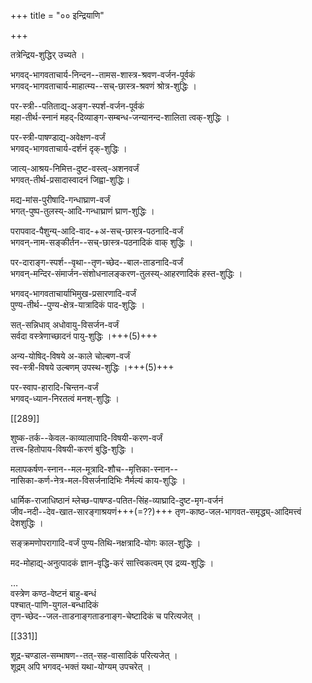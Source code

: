 +++
title = "०० इन्द्रियाणि"

+++

तत्रेन्द्रिय-शुद्धिर् उच्यते ।  

भगवद्-भागवताचार्य-निन्दन--तामस-शास्त्र-श्रवण-वर्जन-पूर्वकं  
भगवद्-भागवताचार्य-माहात्म्य--सच्-छास्त्र-श्रवणं श्रोत्र-शुद्धिः । 

पर-स्त्री--पतिताद्य्-अङ्ग-स्पर्श-वर्जन-पूर्वकं  
महा-तीर्थ-स्नानं महद्-दिव्याङ्ग-सम्बन्ध-जन्यानन्द-शालिता त्वक्-शुद्धिः । 

पर-स्त्री-पाषण्डाद्य्-अवेक्षण-वर्जं  
भगवद्-भागवताचार्य-दर्शनं दृक्-शुद्धिः ।  

जात्य्-आश्रय-निमित्त-दुष्ट-वस्त्व्-अशनवर्जं  
भगवत्-तीर्थ-प्रसादास्वादनं जिह्वा-शुद्धिः।  

मद्य-मांस-पुरीषादि-गन्धाघ्राण-वर्जं  
भगत्-पुष्प-तुलस्य्-आदि-गन्धाघ्राणं घ्राण-शुद्धिः । 

परापवाद-पैशुन्य्-आदि-वाद-+अ-सच्-छास्त्र-पठनादि-वर्जं  
भगवन्-नाम-सङ्कीर्तन--सच्-छास्त्र-पठनादिकं वाक् शुद्धिः । 

पर-दाराङ्ग-स्पर्श--वृथा--तृण-च्छेद--बाल-ताडनादि-वर्जं  
भगवन्-मन्दिर-संमार्जन-संशोधनालङ्करण-तुलस्य्-आहरणादिकं हस्त-शुद्धिः । 

भगवद्-भागवताचार्याभिमुख-प्रसारणादि-वर्जं  
पुण्य-तीर्थ--पुण्य-क्षेत्र-यात्रादिकं पाद-शुद्धिः । 

सत्-सन्निधाव् अधोवायु-विसर्जन-वर्जं  
सर्वदा वस्त्रेणाच्छादनं पायु-शुद्धिः ।+++(5)+++ 

अन्य-योषिद्-विषये अ-काले चोल्बण-वर्जं  
स्व-स्त्री-विषये उल्बणम् उपस्थ-शुद्धिः ।+++(5)+++ 

पर-स्वाप-हारादि-चिन्तन-वर्जं  
भगवद्-ध्यान-निरतत्वं मनश्-शुद्धिः । 

[[289]]

शुष्क-तर्क--केवल-काव्यालापादि-विषयी-करण-वर्जं  
तत्त्व-हितोपाय-विषयी-करणं बुद्धि-शुद्धिः ।  

मलापकर्षण-स्नान--मल-मूत्रादि-शौच--मृत्तिका-स्नान--  
नासिका-कर्ण-नेत्र-मल-विसर्जनादिभिः नैर्मल्यं काय-शुद्धिः ।  

धार्मिक-राजाधिष्ठानं म्लेच्छ-पाषण्ड-पतित-सिंह-व्याघ्रादि-दुष्ट-मृग-वर्जनं  
जीव-नदी--देव-खात-सारङ्गाश्रयणं+++(=??)+++ तृण-काष्ठ-जल-भागवत-समृद्ध्य्-आदिमत्त्वं देशशुद्धिः ।

सङ्क्रमणोपरागादि-वर्जं पुण्य-तिथि-नक्षत्रादि-योगः काल-शुद्धिः । 

मद-मोहाद्य्-अनुत्पादकं ज्ञान-वृद्धि-करं सात्त्विकत्वम् एव द्रव्य-शुद्धिः ।


…  
वस्त्रेण कण्ठ-वेष्टनं बाहु-बन्धं  
पश्चात्-पाणि-युगल-बन्धादिकं  
तृण-च्छेद--जल-ताडनाङ्गताडनाङ्ग-चेष्टादिकं च परित्यजेत् ।

[[331]]

शूद्र-चण्डाल-सम्भाषण--तत्-सह-वासादिकं परित्यजेत् ।  
शूद्रम् अपि भगवद्-भक्तं यथा-योग्यम् उपचरेत् ।
